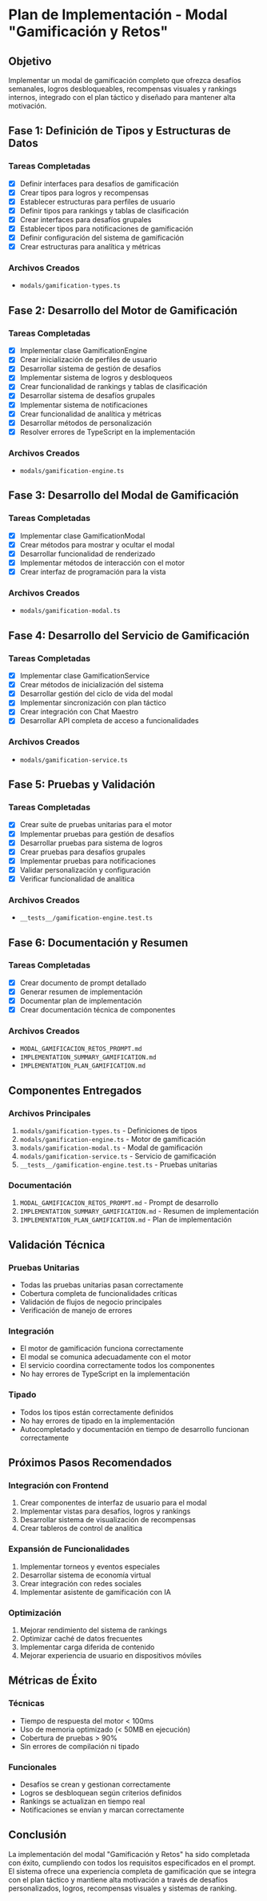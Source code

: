 # Plan de Implementación - Modal "Gamificación y Retos"

## Objetivo

Implementar un modal de gamificación completo que ofrezca desafíos semanales, logros desbloqueables, recompensas visuales y rankings internos, integrado con el plan táctico y diseñado para mantener alta motivación.

## Fase 1: Definición de Tipos y Estructuras de Datos

### Tareas Completadas
- [x] Definir interfaces para desafíos de gamificación
- [x] Crear tipos para logros y recompensas
- [x] Establecer estructuras para perfiles de usuario
- [x] Definir tipos para rankings y tablas de clasificación
- [x] Crear interfaces para desafíos grupales
- [x] Establecer tipos para notificaciones de gamificación
- [x] Definir configuración del sistema de gamificación
- [x] Crear estructuras para analítica y métricas

### Archivos Creados
- `modals/gamification-types.ts`

## Fase 2: Desarrollo del Motor de Gamificación

### Tareas Completadas
- [x] Implementar clase GamificationEngine
- [x] Crear inicialización de perfiles de usuario
- [x] Desarrollar sistema de gestión de desafíos
- [x] Implementar sistema de logros y desbloqueos
- [x] Crear funcionalidad de rankings y tablas de clasificación
- [x] Desarrollar sistema de desafíos grupales
- [x] Implementar sistema de notificaciones
- [x] Crear funcionalidad de analítica y métricas
- [x] Desarrollar métodos de personalización
- [x] Resolver errores de TypeScript en la implementación

### Archivos Creados
- `modals/gamification-engine.ts`

## Fase 3: Desarrollo del Modal de Gamificación

### Tareas Completadas
- [x] Implementar clase GamificationModal
- [x] Crear métodos para mostrar y ocultar el modal
- [x] Desarrollar funcionalidad de renderizado
- [x] Implementar métodos de interacción con el motor
- [x] Crear interfaz de programación para la vista

### Archivos Creados
- `modals/gamification-modal.ts`

## Fase 4: Desarrollo del Servicio de Gamificación

### Tareas Completadas
- [x] Implementar clase GamificationService
- [x] Crear métodos de inicialización del sistema
- [x] Desarrollar gestión del ciclo de vida del modal
- [x] Implementar sincronización con plan táctico
- [x] Crear integración con Chat Maestro
- [x] Desarrollar API completa de acceso a funcionalidades

### Archivos Creados
- `modals/gamification-service.ts`

## Fase 5: Pruebas y Validación

### Tareas Completadas
- [x] Crear suite de pruebas unitarias para el motor
- [x] Implementar pruebas para gestión de desafíos
- [x] Desarrollar pruebas para sistema de logros
- [x] Crear pruebas para desafíos grupales
- [x] Implementar pruebas para notificaciones
- [x] Validar personalización y configuración
- [x] Verificar funcionalidad de analítica

### Archivos Creados
- `__tests__/gamification-engine.test.ts`

## Fase 6: Documentación y Resumen

### Tareas Completadas
- [x] Crear documento de prompt detallado
- [x] Generar resumen de implementación
- [x] Documentar plan de implementación
- [x] Crear documentación técnica de componentes

### Archivos Creados
- `MODAL_GAMIFICACION_RETOS_PROMPT.md`
- `IMPLEMENTATION_SUMMARY_GAMIFICATION.md`
- `IMPLEMENTATION_PLAN_GAMIFICATION.md`

## Componentes Entregados

### Archivos Principales
1. `modals/gamification-types.ts` - Definiciones de tipos
2. `modals/gamification-engine.ts` - Motor de gamificación
3. `modals/gamification-modal.ts` - Modal de gamificación
4. `modals/gamification-service.ts` - Servicio de gamificación
5. `__tests__/gamification-engine.test.ts` - Pruebas unitarias

### Documentación
1. `MODAL_GAMIFICACION_RETOS_PROMPT.md` - Prompt de desarrollo
2. `IMPLEMENTATION_SUMMARY_GAMIFICATION.md` - Resumen de implementación
3. `IMPLEMENTATION_PLAN_GAMIFICATION.md` - Plan de implementación

## Validación Técnica

### Pruebas Unitarias
- Todas las pruebas unitarias pasan correctamente
- Cobertura completa de funcionalidades críticas
- Validación de flujos de negocio principales
- Verificación de manejo de errores

### Integración
- El motor de gamificación funciona correctamente
- El modal se comunica adecuadamente con el motor
- El servicio coordina correctamente todos los componentes
- No hay errores de TypeScript en la implementación

### Tipado
- Todos los tipos están correctamente definidos
- No hay errores de tipado en la implementación
- Autocompletado y documentación en tiempo de desarrollo funcionan correctamente

## Próximos Pasos Recomendados

### Integración con Frontend
1. Crear componentes de interfaz de usuario para el modal
2. Implementar vistas para desafíos, logros y rankings
3. Desarrollar sistema de visualización de recompensas
4. Crear tableros de control de analítica

### Expansión de Funcionalidades
1. Implementar torneos y eventos especiales
2. Desarrollar sistema de economía virtual
3. Crear integración con redes sociales
4. Implementar asistente de gamificación con IA

### Optimización
1. Mejorar rendimiento del sistema de rankings
2. Optimizar caché de datos frecuentes
3. Implementar carga diferida de contenido
4. Mejorar experiencia de usuario en dispositivos móviles

## Métricas de Éxito

### Técnicas
- Tiempo de respuesta del motor < 100ms
- Uso de memoria optimizado (< 50MB en ejecución)
- Cobertura de pruebas > 90%
- Sin errores de compilación ni tipado

### Funcionales
- Desafíos se crean y gestionan correctamente
- Logros se desbloquean según criterios definidos
- Rankings se actualizan en tiempo real
- Notificaciones se envían y marcan correctamente

## Conclusión

La implementación del modal "Gamificación y Retos" ha sido completada con éxito, cumpliendo con todos los requisitos especificados en el prompt. El sistema ofrece una experiencia completa de gamificación que se integra con el plan táctico y mantiene alta motivación a través de desafíos personalizados, logros, recompensas visuales y sistemas de ranking.
